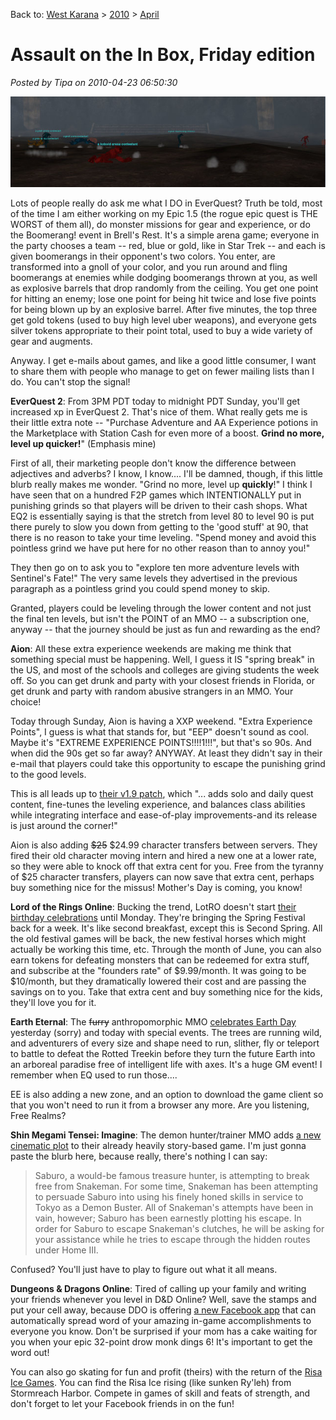 Back to: [West Karana](/posts/westkarana.md) > [2010](/posts/2010/westkarana.md) > [April](./westkarana.md)
# Assault on the In Box, Friday edition

*Posted by Tipa on 2010-04-23 06:50:30*

![](../../../uploads/2010/04/eqgame-2010-04-10-20-48-38-69.jpg "Boomerang!")

Lots of people really do ask me what I DO in EverQuest? Truth be told, most of the time I am either working on my Epic 1.5 (the rogue epic quest is THE WORST of them all), do monster missions for gear and experience, or do the Boomerang! event in Brell's Rest. It's a simple arena game; everyone in the party chooses a team -- red, blue or gold, like in Star Trek -- and each is given boomerangs in their opponent's two colors. You enter, are transformed into a gnoll of your color, and you run around and fling boomerangs at enemies while dodging boomerangs thrown at you, as well as explosive barrels that drop randomly from the ceiling. You get one point for hitting an enemy; lose one point for being hit twice and lose five points for being blown up by an explosive barrel. After five minutes, the top three get gold tokens (used to buy high level uber weapons), and everyone gets silver tokens appropriate to their point total, used to buy a wide variety of gear and augments.

Anyway. I get e-mails about games, and like a good little consumer, I want to share them with people who manage to get on fewer mailing lists than I do. You can't stop the signal!

**EverQuest 2**: From 3PM PDT today to midnight PDT Sunday, you'll get increased xp in EverQuest 2. That's nice of them. What really gets me is their little extra note -- "Purchase Adventure and AA Experience potions in the Marketplace with Station Cash for even more of a boost. **Grind no more, level up quicker!**" (Emphasis mine)

First of all, their marketing people don't know the difference between adjectives and adverbs? I know, I know.... I'll be damned, though, if this little blurb really makes me wonder. "Grind no more, level up **quickly**!" I think I have seen that on a hundred F2P games which INTENTIONALLY put in punishing grinds so that players will be driven to their cash shops. What EQ2 is essentially saying is that the stretch from level 80 to level 90 is put there purely to slow you down from getting to the 'good stuff' at 90, that there is no reason to take your time leveling. "Spend money and avoid this pointless grind we have put here for no other reason than to annoy you!"

They then go on to ask you to "explore ten more adventure levels with Sentinel's Fate!" The very same levels they advertised in the previous paragraph as a pointless grind you could spend money to skip.

Granted, players could be leveling through the lower content and not just the final ten levels, but isn't the POINT of an MMO -- a subscription one, anyway -- that the journey should be just as fun and rewarding as the end?

**Aion**: All these extra experience weekends are making me think that something special must be happening. Well, I guess it IS "spring break" in the US, and most of the schools and colleges are giving students the week off. So you can get drunk and party with your closest friends in Florida, or get drunk and party with random abusive strangers in an MMO. Your choice!

Today through Sunday, Aion is having a XXP weekend. "Extra Experience Points", I guess is what that stands for, but "EEP" doesn't sound as cool. Maybe it's "EXTREME EXPERIENCE POINTS!!!!1!!!", but that's so 90s. And when did the 90s get so far away? ANYWAY. At least they didn't say in their e-mail that players could take this opportunity to escape the punishing grind to the good levels.

This is all leads up to [their v1.9 patch](http://na.aiononline.com/board/notices/view?articleID=251), which "... adds solo and daily quest content, fine-tunes the leveling experience, and balances class abilities while integrating interface and ease-of-play improvements-and its release is just around the corner!"

Aion is also adding ~~$25~~ $24.99 character transfers between servers. They fired their old character moving intern and hired a new one at a lower rate, so they were able to knock off that extra cent for you. Free from the tyranny of $25 character transfers, players can now save that extra cent, perhaps buy something nice for the missus! Mother's Day is coming, you know!

**Lord of the Rings Online**: Bucking the trend, LotRO doesn't start [their birthday celebrations](http://www.lotro.com/news/674-party-in-middle-earth/) until Monday. They're bringing the Spring Festival back for a week. It's like second breakfast, except this is Second Spring. All the old festival games will be back, the new festival horses which might actually be working this time, etc. Through the month of June, you can also earn tokens for defeating monsters that can be redeemed for extra stuff, and subscribe at the "founders rate" of $9.99/month. It was going to be $10/month, but they dramatically lowered their cost and are passing the savings on to you. Take that extra cent and buy something nice for the kids, they'll love you for it.

**Earth Eternal**: The ~~furry~~ anthropomorphic MMO [celebrates Earth Day](http://www.eartheternal.com/forums/Announcements/topics/Earth-Day-is-coming-April-22nd-and-23rd) yesterday (sorry) and today with special events. The trees are running wild, and adventurers of every size and shape need to run, slither, fly or teleport to battle to defeat the Rotted Treekin before they turn the future Earth into an arboreal paradise free of intelligent life with axes. It's a huge GM event! I remember when EQ used to run those....

EE is also adding a new zone, and an option to download the game client so that you won't need to run it from a browser any more. Are you listening, Free Realms?

**Shin Megami Tensei: Imagine**: The demon hunter/trainer MMO adds [a new cinematic plot](http://forums.aeriagames.com/viewtopic.php?p=6131215) to their already heavily story-based game. I'm just gonna paste the blurb here, because really, there's nothing I can say:


> Saburo, a would-be famous treasure hunter, is attempting to break free from Snakeman. For some time, Snakeman has been attempting to persuade Saburo into using his finely honed skills in service to Tokyo as a Demon Buster. All of Snakeman's attempts have been in vain, however; Saburo has been earnestly plotting his escape. In order for Saburo to escape Snakeman's clutches, he will be asking for your assistance while he tries to escape through the hidden routes under Home III.



Confused? You'll just have to play to figure out what it all means.

**Dungeons & Dragons Online**: Tired of calling up your family and writing your friends whenever you level in D&D Online? Well, save the stamps and put your cell away, because DDO is offering [a new Facebook app](http://www.ddo.com/news/909-ddo-playerfeed/) that can automatically spread word of your amazing in-game accomplishments to everyone you know. Don't be surprised if your mom has a cake waiting for you when your epic 32-point drow monk dings 6! It's important to get the word out!

You can also go skating for fun and profit (theirs) with the return of the [Risa Ice Games](http://www.ddo.com/news/969-risia-ice-games-return/). You can find the Risa Ice rising (like sunken Ry'leh) from Stormreach Harbor. Compete in games of skill and feats of strength, and don't forget to let your Facebook friends in on the fun!


